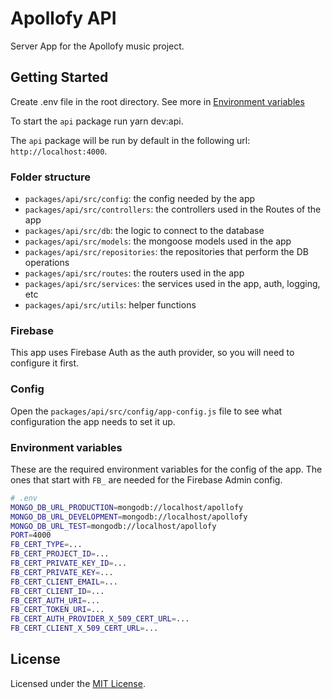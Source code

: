 # Apollofy API

Server App for the Apollofy music project.

## Getting Started

Create .env file in the root directory. See more in
[Environment variables](#environment-variables)

To start the `api` package run yarn dev:api.

The `api` package will be run by default in the following url:
`http://localhost:4000`.

### Folder structure

- `packages/api/src/config`: the config needed by the app
- `packages/api/src/controllers`: the controllers used in the Routes of the app
- `packages/api/src/db`: the logic to connect to the database
- `packages/api/src/models`: the mongoose models used in the app
- `packages/api/src/repositories`: the repositories that perform the DB
  operations
- `packages/api/src/routes`: the routers used in the app
- `packages/api/src/services`: the services used in the app, auth, logging, etc
- `packages/api/src/utils`: helper functions

### Firebase

This app uses Firebase Auth as the auth provider, so you will need to configure
it first.

### Config

Open the `packages/api/src/config/app-config.js` file to see what configuration
the app needs to set it up.

### Environment variables

These are the required environment variables for the config of the app. The ones
that start with `FB_` are needed for the Firebase Admin config.

```bash
# .env
MONGO_DB_URL_PRODUCTION=mongodb://localhost/apollofy
MONGO_DB_URL_DEVELOPMENT=mongodb://localhost/apollofy
MONGO_DB_URL_TEST=mongodb://localhost/apollofy
PORT=4000
FB_CERT_TYPE=...
FB_CERT_PROJECT_ID=...
FB_CERT_PRIVATE_KEY_ID=...
FB_CERT_PRIVATE_KEY=...
FB_CERT_CLIENT_EMAIL=...
FB_CERT_CLIENT_ID=...
FB_CERT_AUTH_URI=...
FB_CERT_TOKEN_URI=...
FB_CERT_AUTH_PROVIDER_X_509_CERT_URL=...
FB_CERT_CLIENT_X_509_CERT_URL=...
```

## License

Licensed under the [MIT License](./LICENSE).
